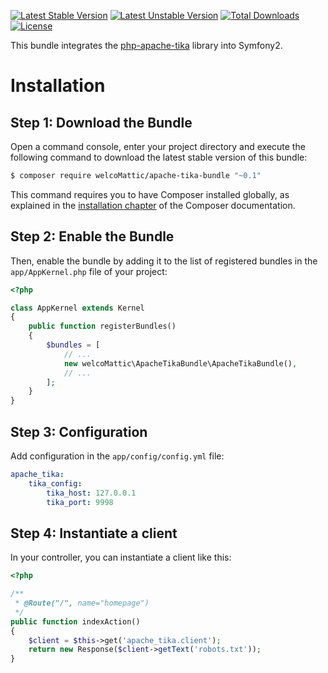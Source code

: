 [![Latest Stable Version](https://poser.pugx.org/welcomattic/apache-tika-bundle/v/stable)](https://packagist.org/packages/welcomattic/apache-tika-bundle)
[![Latest Unstable Version](https://poser.pugx.org/welcomattic/apache-tika-bundle/v/unstable)](https://packagist.org/packages/welcomattic/apache-tika-bundle)
[![Total Downloads](https://poser.pugx.org/welcomattic/apache-tika-bundle/downloads)](https://packagist.org/packages/welcomattic/apache-tika-bundle)
[![License](https://poser.pugx.org/welcomattic/apache-tika-bundle/license)](https://packagist.org/packages/welcomattic/apache-tika-bundle)

This bundle integrates the [php-apache-tika](https://github.com/vaites/php-apache-tika) library into Symfony2.

Installation
============

Step 1: Download the Bundle
---------------------------

Open a command console, enter your project directory and execute the
following command to download the latest stable version of this bundle:

```bash
$ composer require welcoMattic/apache-tika-bundle "~0.1"
```

This command requires you to have Composer installed globally, as explained
in the [installation chapter](https://getcomposer.org/doc/00-intro.md)
of the Composer documentation.

Step 2: Enable the Bundle
-------------------------

Then, enable the bundle by adding it to the list of registered bundles
in the `app/AppKernel.php` file of your project:

```php
<?php

class AppKernel extends Kernel
{
    public function registerBundles()
    {
        $bundles = [
            // ...
            new welcoMattic\ApacheTikaBundle\ApacheTikaBundle(),
            // ...
        ];
    }
}
```

Step 3: Configuration
-------------------------

Add configuration in the `app/config/config.yml` file:

```yaml
apache_tika:
    tika_config:
        tika_host: 127.0.0.1
        tika_port: 9998
```

Step 4: Instantiate a client
-------------------------

In your controller, you can instantiate a client like this:

```php
<?php

/**
 * @Route("/", name="homepage")
 */
public function indexAction()
{
    $client = $this->get('apache_tika.client');
    return new Response($client->getText('robots.txt'));
}
```
